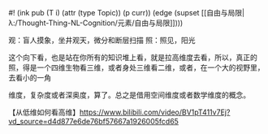 #! (ink pub (T i) (attr (type Topic)) (p curr)) (edge (supset [[自由与局限|λ:/Thought-Thing-NL-Cognition/元素/自由与局限]])))


观：盲人摸象，坐井观天，微分和断层扫描
照：照见，阳光

这个向下看，也是站在你所有的知识堆上看，就是拉高维度去看，所以，真正的照，得是一个四维生物看三维，或者身处三维看二维，或者，在一个大的视野里，去看小的一角

维度，复杂度或者深奥度，算了。总之是借用空间维度或者数学维度的概念。


【从低维如何看高维】https://www.bilibili.com/video/BV1pT411v7Ej?vd_source=d4d877e6de76bf57667a1926005fcd65